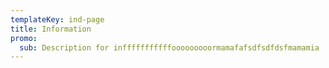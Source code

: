 ```yaml
---
templateKey: ind-page
title: Information
promo:
  sub: Description for infffffffffffooooooooormamafafsdfsdfdsfmamamia
---
```


